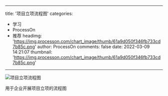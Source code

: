 
---
title: '项目立项流程图'
categories: 
 - 学习
 - ProcessOn
 - 推荐
headimg: 'https://img.processon.com/chart_image/thumb/61a9d050f346fb733cd7b85c.png'
author: ProcessOn
comments: false
date: 2022-03-09 14:21:07
thumbnail: 'https://img.processon.com/chart_image/thumb/61a9d050f346fb733cd7b85c.png'
---

<div>   
<img class="thumb" alt="项目立项流程图" src="https://img.processon.com/chart_image/thumb/61a9d050f346fb733cd7b85c.png" referrerpolicy="no-referrer">
<p>用于企业开展项目立项的流程图</p>  
</div>
            